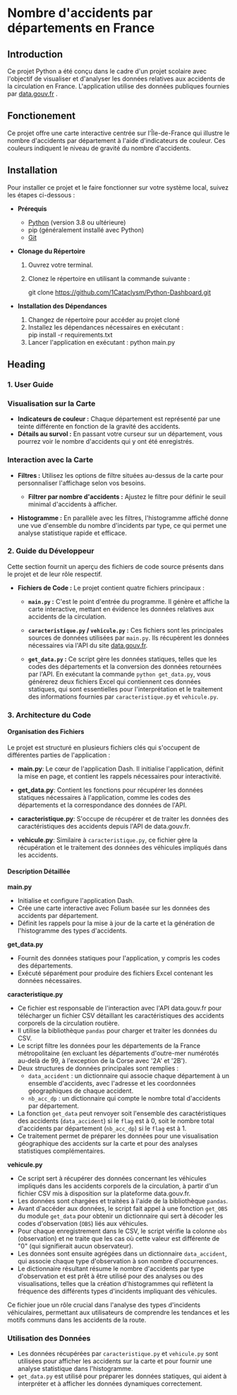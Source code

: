 # Nombre d'accidents par départements en France

## Introduction

Ce projet Python a été conçu dans le cadre d'un projet scolaire avec l'objectif de visualiser et d'analyser les données relatives aux accidents de la circulation en France. L'application utilise des données publiques fournies par [data.gouv.fr](https://www.data.gouv.fr) .

## Fonctionement

Ce projet offre une carte interactive centrée sur l'Île-de-France qui illustre le nombre d'accidents par département à l'aide d'indicateurs de couleur. Ces couleurs indiquent le niveau de gravité du nombre d'accidents.

## Installation

Pour installer ce projet et le faire fonctionner sur votre système local, suivez les étapes ci-dessous :

- **Prérequis**
  - [Python](https://www.python.org/downloads/) (version 3.8 ou ultérieure)
  - pip (généralement installé avec Python)
  - [Git](https://git-scm.com/downloads)

- **Clonage du Répertoire**

  1. Ouvrez votre terminal.
  2. Clonez le répertoire en utilisant la commande suivante :

      git clone https://github.com/1Cataclysm/Python-Dashboard.git


- **Installation des Dépendances**

  1. Changez de répertoire pour accéder au projet cloné
  2. Installez les dépendances nécessaires en exécutant :   
        pip install -r requirements.txt
  3. Lancer l'application en exécutant :
        python main.py
## Heading

### 1. User Guide

### Visualisation sur la Carte

- **Indicateurs de couleur :** Chaque département est représenté par une teinte différente en fonction de la gravité des accidents.
- **Détails au survol :** En passant votre curseur sur un département, vous pourrez voir le nombre d'accidents qui y ont été enregistrés.

### Interaction avec la Carte

- **Filtres :** Utilisez les options de filtre situées au-dessus de la carte pour personnaliser l'affichage selon vos besoins.
  - **Filtrer par nombre d'accidents :** Ajustez le filtre pour définir le seuil minimal d'accidents à afficher.

- **Histogramme :** En parallèle avec les filtres, l'histogramme affiché donne une vue d'ensemble du nombre d'incidents par type, ce qui permet une analyse statistique rapide et efficace.
### 2. Guide du Développeur

Cette section fournit un aperçu des fichiers de code source présents dans le projet et de leur rôle respectif.

- **Fichiers de Code :** Le projet contient quatre fichiers principaux :

  - **`main.py` :** C'est le point d'entrée du programme. Il génère et affiche la carte interactive, mettant en évidence les données relatives aux accidents de la circulation.

  - **`caracteristique.py` / `vehicule.py` :** Ces fichiers sont les principales sources de données utilisées par `main.py`. Ils récupèrent les données nécessaires via l'API du site [data.gouv.fr](https://www.data.gouv.fr).

  - **`get_data.py` :** Ce script gère les données statiques, telles que les codes des départements et la conversion des données retournées par l'API. En exécutant la commande `python get_data.py`, vous générerez deux fichiers Excel qui contiennent ces données statiques, qui sont essentielles pour l'interprétation et le traitement des informations fournies par `caracteristique.py` et `vehicule.py`.

### 3. Architecture du Code

#### Organisation des Fichiers
Le projet est structuré en plusieurs fichiers clés qui s'occupent de différentes parties de l'application :

- **main.py**: Le cœur de l'application Dash. Il initialise l'application, définit la mise en page, et contient les rappels nécessaires pour interactivité.

- **get_data.py**: Contient les fonctions pour récupérer les données statiques nécessaires à l'application, comme les codes des départements et la correspondance des données de l'API.

- **caracteristique.py**: S'occupe de récupérer et de traiter les données des caractéristiques des accidents depuis l'API de data.gouv.fr.

- **vehicule.py**: Similaire à `caracteristique.py`, ce fichier gère la récupération et le traitement des données des véhicules impliqués dans les accidents.

#### Description Détaillée

**main.py**
- Initialise et configure l'application Dash.
- Crée une carte interactive avec Folium basée sur les données des accidents par département.
- Définit les rappels pour la mise à jour de la carte et la génération de l'histogramme des types d'accidents.

**get_data.py**
- Fournit des données statiques pour l'application, y compris les codes des départements.
- Exécuté séparément pour produire des fichiers Excel contenant les données nécessaires.

**caracteristique.py**
- Ce fichier est responsable de l'interaction avec l'API data.gouv.fr pour télécharger un fichier CSV détaillant les caractéristiques des accidents corporels de la circulation routière.
- Il utilise la bibliothèque `pandas` pour charger et traiter les données du CSV.
- Le script filtre les données pour les départements de la France métropolitaine (en excluant les départements d'outre-mer numérotés au-delà de 99, à l'exception de la Corse avec '2A' et '2B').
- Deux structures de données principales sont remplies :
  - `data_accident` : un dictionnaire qui associe chaque département à un ensemble d'accidents, avec l'adresse et les coordonnées géographiques de chaque accident.
  - `nb_acc_dp` : un dictionnaire qui compte le nombre total d'accidents par département.
- La fonction `get_data` peut renvoyer soit l'ensemble des caractéristiques des accidents (`data_accident`) si le `flag` est à 0, soit le nombre total d'accidents par département (`nb_acc_dp`) si le `flag` est à 1.
- Ce traitement permet de préparer les données pour une visualisation géographique des accidents sur la carte et pour des analyses statistiques complémentaires.

**vehicule.py**
- Ce script sert à récupérer des données concernant les véhicules impliqués dans les accidents corporels de la circulation, à partir d'un fichier CSV mis à disposition sur la plateforme data.gouv.fr.
- Les données sont chargées et traitées à l'aide de la bibliothèque `pandas`.
- Avant d'accéder aux données, le script fait appel à une fonction `get_OBS` du module `get_data` pour obtenir un dictionnaire qui sert à décoder les codes d'observation (`OBS`) liés aux véhicules.
- Pour chaque enregistrement dans le CSV, le script vérifie la colonne `obs` (observation) et ne traite que les cas où cette valeur est différente de "0" (qui signifierait aucun observateur).
- Les données sont ensuite agrégées dans un dictionnaire `data_accident`, qui associe chaque type d'observation à son nombre d'occurrences.
- Le dictionnaire résultant résume le nombre d'accidents par type d'observation et est prêt à être utilisé pour des analyses ou des visualisations, telles que la création d'histogrammes qui reflètent la fréquence des différents types d'incidents impliquant des véhicules.

Ce fichier joue un rôle crucial dans l'analyse des types d'incidents véhiculaires, permettant aux utilisateurs de comprendre les tendances et les motifs communs dans les accidents de la route.


### Utilisation des Données
- Les données récupérées par `caracteristique.py` et `vehicule.py` sont utilisées pour afficher les accidents sur la carte et pour fournir une analyse statistique dans l'histogramme.
- `get_data.py` est utilisé pour préparer les données statiques, qui aident à interpréter et à afficher les données dynamiques correctement.


